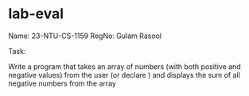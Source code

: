 # lab-eval
Name: 23-NTU-CS-1159
RegNo: Gulam Rasool

Task:

Write a program that takes an array of numbers (with both positive and negative values)
from the user (or declare ) and displays the sum of all negative numbers from the array



